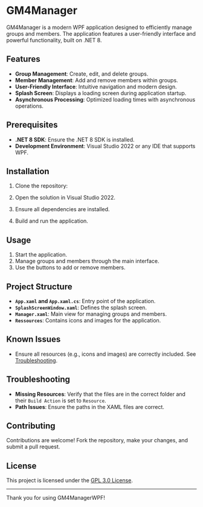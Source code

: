 # GM4Manager

GM4Manager is a modern WPF application designed to efficiently manage groups and members. The application features a user-friendly interface and powerful functionality, built on .NET 8.

## Features

- **Group Management**: Create, edit, and delete groups.
- **Member Management**: Add and remove members within groups.
- **User-Friendly Interface**: Intuitive navigation and modern design.
- **Splash Screen**: Displays a loading screen during application startup.
- **Asynchronous Processing**: Optimized loading times with asynchronous operations.

## Prerequisites

- **.NET 8 SDK**: Ensure the .NET 8 SDK is installed.
- **Development Environment**: Visual Studio 2022 or any IDE that supports WPF.

## Installation

1. Clone the repository:
   
2. Open the solution in Visual Studio 2022.
3. Ensure all dependencies are installed.
4. Build and run the application.

## Usage

1. Start the application.
2. Manage groups and members through the main interface.
3. Use the buttons to add or remove members.

## Project Structure

- **`App.xaml` and `App.xaml.cs`**: Entry point of the application.
- **`SplashScreenWindow.xaml`**: Defines the splash screen.
- **`Manager.xaml`**: Main view for managing groups and members.
- **`Ressources`**: Contains icons and images for the application.

## Known Issues

- Ensure all resources (e.g., icons and images) are correctly included. See [Troubleshooting](#troubleshooting).

## Troubleshooting

- **Missing Resources**: Verify that the files are in the correct folder and their `Build Action` is set to `Resource`.
- **Path Issues**: Ensure the paths in the XAML files are correct.

## Contributing

Contributions are welcome! Fork the repository, make your changes, and submit a pull request.

## License

This project is licensed under the [GPL 3.0 License](LICENSE.md).

---

Thank you for using GM4ManagerWPF!   